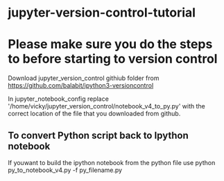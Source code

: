 # jupyter-version-control-tutorial

# Please make sure you do the steps to before starting to version control
Download jupyter_version_control githiub folder from https://github.com/balabit/ipython3-versioncontrol

In jupyter_notebook_config replace '/home/vicky/jupyter_version_control/notebook_v4_to_py.py' 
with the correct location of the file that you downloaded from github.


## To convert Python script back to  Ipython notebook 
If youwant to build the ipython notebook from the python file use python py_to_notebook_v4.py -f py_filename.py


